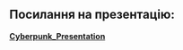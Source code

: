 ## Посилання на презентацію:
**[Cyberpunk_Presentation](https://docs.google.com/presentation/d/1oKnxNEhr5Hl00UOHljjwfj7-HaOpGQZlAEuhgMPCMik/edit?usp=sharing)**
